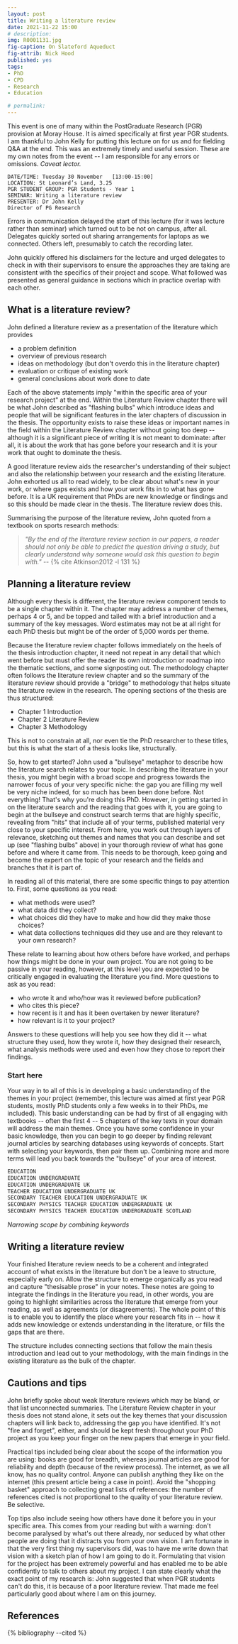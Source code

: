 ```yaml
---
layout: post
title: Writing a literature review
date: 2021-11-22 15:00
# description: 
img: R0001131.jpg
fig-caption: On Slateford Aqueduct
fig-attrib: Nick Hood
published: yes
tags:
- PhD
- CPD
- Research
- Education

# permalink:
---
```


This event is one of many within the PostGraduate Research (PGR) provision at Moray House. It is aimed specifically at first year PGR students. I am thankful to John Kelly for putting this lecture on for us and for fielding Q&A at the end. This was an extremely timely and useful session. These are my own notes from the event -- I am responsible for any errors or omissions. *Caveat lector.*

```
DATE/TIME: Tuesday 30 November   [13:00-15:00]
LOCATION: St Leonard’s Land, 3.25
PGR STUDENT GROUP: PGR Students - Year 1
SEMINAR: Writing a literature review
PRESENTER: Dr John Kelly
Director of PG Research
```
Errors in communication delayed the start of this lecture (for it was lecture rather than seminar) which turned out to be not on campus, after all. Delegates quickly sorted out sharing arrangements for laptops as we connected. Others left, presumably to catch the recording later.

John quickly offered his disclaimers for the lecture and urged delegates to check in with their supervisors to ensure the approaches they are taking are consistent with the specifics of their project and scope. What followed was presented as general guidance in sections which in practice overlap with each other.

## What is a literature review?

John defined a literature review as a presentation of the literature which provides

* a problem definition
* overview of previous research
* ideas on methodology (but don't overdo this in the literature chapter)
* evaluation or critique of existing work
* general conclusions about work done to date

Each of the above statements imply "within the specific area of your research project" at the end. Within the Literature Review chapter there will be what John described as "flashing bulbs" which introduce ideas and people that will be significant features in the later chapters of discussion in the thesis. The opportunity exists to raise these ideas or important names in the field within the Literature Review chapter without going too deep -- although it is a significant piece of writing it is not meant to dominate: after all, it is about the work that has gone before your research and it is your work that ought to dominate the thesis.

A good literature review aids the researcher's understanding of their subject and also the relationship between your research and the existing literature. John exhorted us all to read widely, to be clear about what's new in your work, or where gaps exists and how your work fits in to what has gone before. It is a UK requirement that PhDs are new knowledge or findings and so this should be made clear in the thesis. The literature review does this. 

Summarising the purpose of the literature review, John quoted from a textbook on sports research methods:

> *"By the end of the literature review section in our papers, a reader should not only be able to predict the question driving a study, but clearly understand why someone would ask this question to begin with."* -- {% cite Atkinson2012 -l 131 %}

## Planning a literature review

Although every thesis is different, the literature review component tends to be a single chapter within it. The chapter may address a number of themes, perhaps 4 or 5, and be topped and tailed with a brief introduction and a summary of the key messages. Word estimates may not be at all right for each PhD thesis but might be of the order of 5,000 words per theme.

Because the literature review chapter follows immediately on the heels of the thesis introduction chapter, it need not repeat in any detail that which went before but must offer the reader its own introduction or roadmap into the thematic sections, and some signposting out. The methodology chapter often follows the literature review chapter and so the summary of the literature review should provide a "bridge" to methodology that helps situate the literature review in the research. The opening sections of the thesis are thus structured:

* Chapter 1 Introduction
* Chapter 2 Literature Review
* Chapter 3 Methodology

This is not to constrain at all, nor even tie the PhD researcher to these titles, but this is what the start of a thesis looks like, structurally.

So, how to get started? John used a "bullseye" metaphor to describe how the literature search relates to your topic. In describing the literature in your thesis, you might begin with a broad scope and progress towards the narrower focus of your very specific niche: the gap you are filling my well be very niche indeed, for so much has been been done before. Not everything! That's why you're doing this PhD. However, in getting started in on the literature search and the reading that goes with it, you are going to begin at the bullseye and construct search terms that are highly specific, revealing from "hits" that include all of your terms, published material very close to your specific interest. From here, you work out through layers of relevance, sketching out themes and names that you can describe and set up (see "flashing bulbs" above) in your thorough review of what has gone before and where it came from. This needs to be thorough, keep going and become the expert on the topic of your research and the fields and branches that it is part of.

In reading all of this material, there are some specific things to pay attention to. First, some questions as you read:

* what methods were used?
* what data did they collect?
* what choices did they have to make and how did they make those choices?
* what data collections techniques did they use and are they relevant to your own research?

These relate to learning about how others before have worked, and perhaps how things might be done in your own project. You are not going to be passive in your reading, however, at this level you are expected to be critically engaged in evaluating the literature you find. More questions to ask as you read:

* who wrote it and who/how was it reviewed before publication?
* who cites this piece?
* how recent is it and has it been overtaken by newer literature?
* how relevant is it to your project?

Answers to these questions will help you see how they did it -- what structure they used, how they wrote it, how they designed their research, what analysis methods were used and even how they chose to report their findings.

### Start here

Your way in to all of this is in developing a basic understanding of the themes in your project (remember, this lecture was aimed at first year PGR students, mostly PhD students only a few weeks in to their PhDs, me included). This basic understanding can be had by first of all engaging with textbooks -- often the first 4 -- 5 chapters of the key texts in your domain will address the main themes. Once you have some confidence in your basic knowledge, then you can begin to go deeper by finding relevant journal articles by searching databases using keywords of concepts. Start with selecting your keywords, then pair them up. Combining more and more terms will lead you back towards the "bullseye" of your area of interest.

```sh
EDUCATION
EDUCATION UNDERGRADUATE
EDUCATION UNDERGRADUATE UK
TEACHER EDUCATION UNDERGRADUATE UK
SECONDARY TEACHER EDUCATION UNDERGRADUATE UK
SECONDARY PHYSICS TEACHER EDUCATION UNDERGRADUATE UK
SECONDARY PHYSICS TEACHER EDUCATION UNDERGRADUATE SCOTLAND
```
*Narrowing scope by combining keywords*

## Writing a literature review

Your finished literature review needs to be a coherent and integrated account of what exists in the literature but don't be a leave to structure, especially early on. Allow the structure to emerge organically as you read and capture "thesisable prose" in your notes. These notes are going to integrate the findings in the literature you read, in other words, you are going to highlight similarities across the literature that emerge from your reading, as well as agreements (or disagreements). The whole point of this is to enable you to identify the place where your research fits in -- how it adds new knowledge or extends understanding in the literature, or fills the gaps that are there.

The structure includes connecting sections that follow the main thesis introduction and lead out to your methodology, with the main findings in the existing literature as the bulk of the chapter.

## Cautions and tips

John briefly spoke about weak literature reviews which may be bland, or that list unconnected summaries. The Literature Review chapter in your thesis does not stand alone, it sets out the key themes that your discussion chapters will link back to, addressing the gap you have identified. It's not "fire and forget", either, and should be kept fresh throughout your PhD project as you keep your finger on the new papers that emerge in your field.

Practical tips included being clear about the scope of the information you are using: books are good for breadth, whereas journal articles are good for reliability and depth (because of the review process). The internet, as we all know, has no quality control. Anyone can publish anything they like on the internet (this present article being a case in point). Avoid the "shopping basket" approach to collecting great lists of references: the number of references cited is not proportional to the quality of your literature review. Be selective.

Top tips also include seeing how others have done it before you in your specific area. This comes from your reading but with a warning: don't become paralysed by what's out there already, nor seduced by what other people are doing that it distracts you from your own vision. I am fortunate in that the very first thing my supervisors did, was to have me write down that vision with a sketch plan of how I am going to do it. Formulating that vision for the project has been extremely powerful and has enabled me to be able confidently to talk to others about my project. I can state clearly what the exact point of my research is: John suggested that when PGR students can't do this, it is because of a poor literature review. That made me feel particularly good about where I am on this journey.

## References

{% bibliography --cited %}
